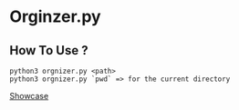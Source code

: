 # Orginzer.py

## How To Use ?
```
python3 orgnizer.py <path>
python3 orgnizer.py `pwd` => for the current directory
```
[Showcase](https://github.com/xLe0x/Orginzer.py/assets/112324284/4531c5a5-e437-44c5-926a-a7efe301b8db)
